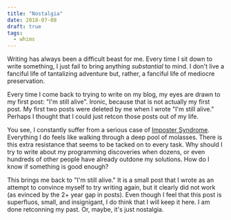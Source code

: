 ```yaml
---
title: "Nostalgia"
date: 2018-07-08
draft: true
tags:
  - whims
---
```


Writing has always been a difficult beast for me. Every time I sit down to write something, I just fail to bring anything _substantial_ to mind. I don't live a fanciful life of tantalizing adventure but, rather, a fanciful life of mediocre preservation.

Every time I come back to trying to write on my blog, my eyes are drawn to my first post: "I'm still alive". Ironic, because that is not actually my first post. My first two posts were deleted by me when I wrote "I'm still alive." Perhaps I thought that I could just retcon those posts out of my life.

You see, I constantly suffer from a serious case of [Imposter Syndrome](https://en.wikipedia.org/wiki/Impostor_syndrome). Everything I do feels like walking through a deep pool of molasses. There is this extra resistance that seems to be tacked on to every task. Why should I try to write about my programming discoveries when dozens, or even hundreds of other people have already outdone my solutions. How do I know if something is good enough?

This brings me back to "I'm still alive." It is a small post that I wrote as an attempt to convince myself to try writing again, but it clearly did not work (as evinced by the 2+ year gap in posts). Even though I feel that this post is superfluos, small, and insignigant, I do think that I will keep it here. I am done retconning my past. Or, maybe, it's just nostalgia.
